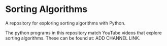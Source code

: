 # Sorting Algorithms

A repository for exploring sorting algorithms with Python.

The python programs in this repository match YouTube videos that explore sorting algorithms.
These can be found at: ADD CHANNEL LINK.
